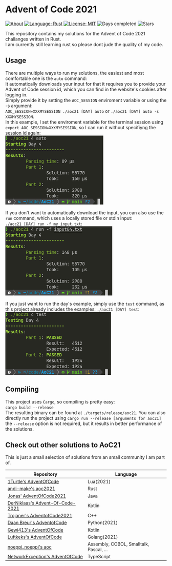 # Advent of Code 2021

[![About](https://img.shields.io/badge/Advent%20of%20Code-2021-brightgreen)](https://adventofcode.com/2021/about)
[![Language: Rust](https://img.shields.io/badge/Language-Rust-orange.svg)](https://en.wikipedia.org/wiki/Rust_(programming_language))
[![License: MIT](https://img.shields.io/badge/License-MIT-blue.svg)](https://mit-license.org/)
![Days completed](https://img.shields.io/badge/Days%20completed-10+(2x0.5)-red)
![Stars](https://img.shields.io/badge/Stars-22-yellow)

This repository contains my solutions for the Advent of Code 2021 challanges written in Rust.  
I am currently still learning rust so please dont jude the quality of my code.

## Usage

There are multiple ways to run my solutions, the easiest and most comfortable one is the `auto` command:  
It automatically downloads your input for that it requires you to provide your Advent of Code session id,
which you can find in the website's cookies after logging in.  
Simply provide it by setting the `AOC_SESSION` enviroment variable or using the -s argument:  
`AOC_SESSION=XXXMYSESSION ./aoc21 [DAY] auto` or `./aoc21 [DAY] auto -s XXXMYSESSION`.  
In this example, I set the enviroment variable for the terminal session using `export AOC_SESSION=XXXMYSESSION`, so I can run it without specifiyng the session id again:  
![auto command in action](./images/auto.png)  

If you don't want to automatically download the input, you can also use the `run` command, which uses a locally stored file or stdin input:  
`./aoc21 [DAY] run -f my_input.txt`:  
![run command in action](./images/run.png)  

If you just want to run the day's example, simply use the `test` command, as this project already includes the examples:
`./aoc21 [DAY] test`:  
![test command in action](./images/test.png)  

## Compiling

This project uses `Cargo`, so compiling is pretty easy:  
`cargo build --release`  
The resulting binary can be found at `./targets/release/aoc21`. You can also directly run the project using `cargo run --release [arguments for aoc21]`  
the `--release` option is not required, but it results in better performance of the solutions.

## Check out other solutions to AoC21

This is just a small selection of solutions from an small community I am part of.

| Repository                                                                            | Language                                |
|---------------------------------------------------------------------------------------|-----------------------------------------|
| [1Turtle's AdventOfCode](https://github.com/1Turtle/AdventOfCode)                     | Lua(2021)                               |
| [andi-make's aoc2021](https://github.com/andi-makes/aoc2021)                          | Rust                                    |
| [Jonas' AdventOfCode2021](https://github.com/J0B10/AdventOfCode2021)                  | Java                                    |
| [DerNiklaas's Advent-Of-Code-2021](https://github.com/derNiklaas/Advent-Of-Code-2021) | Kotlin                                  |
| [Trojaner's AdventofCode2021](https://github.com/TrojanerHD/AdventofCode2021)         | C++                                     |
| [Daan Breur's AdventofCode](https://github.com/daanbreur/AdventofCode)                | Python(2021)                            |
| [Gewi413's AdventOfCode](https://github.com/Gewi413/AdventOfCode)                     | Kotlin                                  |
| [Luftkeks's AdventOfCode](https://github.com/luftkeks/AdventOfCode)                   | Golang(2021)                            |
| [noeppi_noeppi's aoc](https://github.com/noeppi-noeppi/aoc)                           | Assembly, COBOL, Smalltalk, Pascal, ... |
| [NetworkException's AdventOfCode](https://github.com/networkException/AdventOfCode)   | TypeScript                              |
